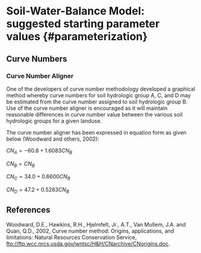 # Soil-Water-Balance Model: suggested starting parameter values {#parameterization} 

## Curve Numbers

### Curve Number Aligner

One of the developers of curve number methodology developed a graphical method whereby curve numbers for soil hydrologic group A, C, and D may be estimated from the curve number assigned to soil hydrologic group B. Use of the curve number aligner is encouraged as it will maintain reasonable differences in curve number value between the various soil hydrologic groups for a given landuse.

The curve number aligner has been expressed in equation form as given below (Woodward and others, 2002):

$CN_A = -60.8  +  1.6083 CN_B$

$CN_B =  CN_B$

$CN_C =  34.0  +  0.6600 CN_B$

$CN_D =  47.2  +  0.5283 CN_B$


## References

Woodward, D.E., Hawkins, R.H., Hjelmfelt, Jr., A.T., Van Mullem, J.A. and Quan, Q.D., 2002, Curve number method: Origins, applications, and limitations: Natural Resources Conservation Service, ftp://ftp.wcc.nrcs.usda.gov/wntsc/H&H/CNarchive/CNorigins.doc.
